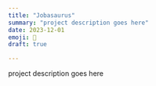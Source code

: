 ```yaml
---
title: "Jobasaurus"
summary: "project description goes here"
date: 2023-12-01
emoji: 🦕
draft: true

---
```


project description goes here